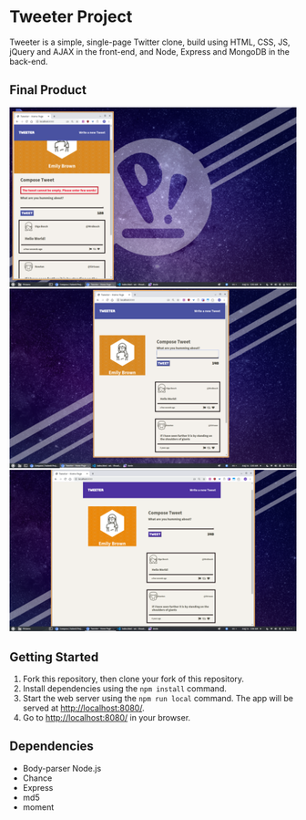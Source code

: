 # Tweeter Project

Tweeter is a simple, single-page Twitter clone, build using HTML, CSS, JS, jQuery and AJAX in the front-end, and Node, Express and MongoDB in the back-end.

## Final Product

!["screenshot of mobile app page"](https://github.com/Marwa7246/tweeter/blob/master/docs/mobileView.png)
!["screenshot of tablet app page"](https://github.com/Marwa7246/tweeter/blob/master/docs/tabletView.png)
!["screenshot of desktop app page"](https://github.com/Marwa7246/tweeter/blob/master/docs/desktopView.png)



## Getting Started

1. Fork this repository, then clone your fork of this repository.
2. Install dependencies using the `npm install` command.
3. Start the web server using the `npm run local` command. The app will be served at <http://localhost:8080/>.
4. Go to <http://localhost:8080/> in your browser.

## Dependencies

- Body-parser
Node.js
- Chance
- Express
- md5
- moment


 

